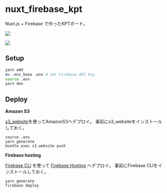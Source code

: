 # nuxt_firebase_kpt

Nuxt.js + Firebase で作ったKPTボード。

![](https://s3-ap-northeast-1.amazonaws.com/toybox/images/yutoogi/github/FireKPT_1.png)

![](https://s3-ap-northeast-1.amazonaws.com/toybox/images/yutoogi/github/FireKPT.png)

## Setup

``` bash
yarn add
mv .env_base .env # set Firebase API key
source .env
yarn dev
```

## Deploy

**Amazon S3**

[s3_website](https://github.com/laurilehmijoki/s3_website)を使ってAmazonS3へデプロイ。
事前にs3_websiteをインストールしておく。

```
source .env
yarn generate
bundle exec s3_website push
```

**Firebase hosting**

[Firebase CLI](https://firebase.google.com/docs/cli/?hl=ja) を使って [Firebase Hosting](https://firebase.google.com/docs/hosting/?hl=ja) へデプロイ。
事前にFirebase CLIをインストールしておく。

```
yarn generate
firebase deploy
```